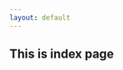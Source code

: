 ```yaml
---
layout: default
---
```


## This is index page

<!--

[About](about.html)
[Process](process.html)
[Spring 22 Results](results.html)
[Spring 23 Plan](plan2023.html)
[News](news.html)
[FAQ](faq.html)
[Contact](contact.html)

-->